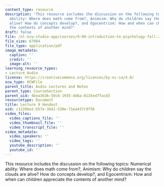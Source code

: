 ```yaml
---
content_type: resource
description: 'This resource includes the discussion on the following topics: Numerical
  ability: Where does math come from?, Animism: Why do children say the clouds are
  alive? How do concepts develop?, and Egocentrism: How and when can children appreciate
  the contents of another mind?'
draft: false
file: /ol-ocw-studio-app/courses/9-00-introduction-to-psychology-fall-2004/c1226be2b57e3b41530e71ea437c9f56_h09_1.pdf
file_size: 67984
file_type: application/pdf
image_metadata:
  caption: ''
  credit: ''
  image-alt: ''
learning_resource_types:
- Lecture Audio
license: https://creativecommons.org/licenses/by-nc-sa/4.0/
ocw_type: OCWFile
parent_title: Audio Lectures and Notes
parent_type: CourseSection
parent_uid: 4bea3636-59c8-1935-4dba-8135ed7facd3
resourcetype: Document
title: Lecture 9 Handout
uid: c1226be2-b57e-3b41-530e-71ea437c9f56
video_files:
  video_captions_file: ''
  video_thumbnail_file: ''
  video_transcript_file: ''
video_metadata:
  video_speakers: ''
  video_tags: ''
  youtube_description: ''
  youtube_id: ''
---
```

This resource includes the discussion on the following topics: Numerical ability: Where does math come from?, Animism: Why do children say the clouds are alive? How do concepts develop?, and Egocentrism: How and when can children appreciate the contents of another mind?